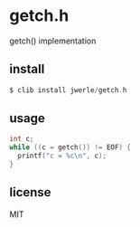 getch.h
=======

getch() implementation

## install

```c
$ clib install jwerle/getch.h
```

## usage

```c
int c;
while ((c = getch()) != EOF) {
  printf("c = %c\n", c);
}
```

## license

MIT
